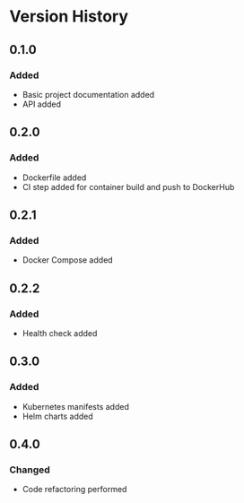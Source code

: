 # Version History

## 0.1.0
### Added
- Basic project documentation added
- API added

## 0.2.0
### Added
- Dockerfile added
- CI step added for container build and push to DockerHub

## 0.2.1
### Added
- Docker Compose added

## 0.2.2
### Added
- Health check added

## 0.3.0
### Added
- Kubernetes manifests added
- Helm charts added

## 0.4.0
### Changed
- Code refactoring performed
